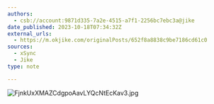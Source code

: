 ```yaml
---
authors:
  - csb://account:9871d335-7a2e-4515-a7f1-2256bc7ebc3a@jike
date_published: 2023-10-18T07:34:32Z
external_urls:
  - https://m.okjike.com/originalPosts/652f8a8838c9be7186cd61c0
sources:
  - xSync
  - Jike
type: note

---
```




![FjnkUxXMAZCdgpoAavLYQcNtEcKav3.jpg](./attachments/QmNctPPZLsWHZPbVFCXf3XTH1xz91JPtoTFUcfavBvpyP6)
